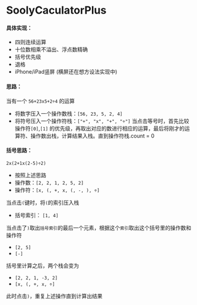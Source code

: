 # SoolyCaculatorPlus
#### 具体实现：
 - 四则连续运算
 - 十位数相乘不溢出、浮点数精确
 - 括号优先级
 - 退格
 - iPhone/iPad竖屏 (横屏还在想方设法实现中)

#### 思路：
当有一个 ```56+23x5+2÷4``` 的运算
- 将数字压入一个操作数栈：```[56, 23, 5, 2, 4]```
- 将符号压入一个操作符栈：```["+", "x", "+", "÷"]```
当点击等号时，首先比较操作符```[0]```,```[1]``` 的优先级，再取出对应的数进行相应的运算，最后将刚才的运算符、操作数出栈，计算结果入栈。直到操作符栈.count = 0
  
 #### 括号思路：
```2x(2+1x(2-5)÷2)```
 - 按照上述思路
 - 操作数：```[2, 2, 1, 2, 5, 2]```
 - 操作符：```[x, (, +, x, (, -, ), ÷]```

当点击```(```键时，将```(```的索引压入栈
 - 括号索引：
```[1, 4]```

当点击了```)```取出```括号索引```的最后一个元素，根据这个```索引```取出这个括号里的操作数和操作符
 - ```[2, 5]```
 - ```[-]```

括号里计算之后，两个栈会变为
 - ```[2, 2, 1, -3, 2]```
 - ```[x, (, +, x, ÷]```

此时点击```)```，重复上述操作直到计算出结果

